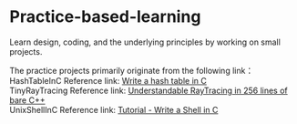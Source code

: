 # Practice-based-learning
Learn design, coding, and the underlying principles by working on small projects.

The practice projects primarily originate from the following link：<br>
HashTableInC Reference link:   [Write a hash table in C](https://github.com/jamesroutley/write-a-hash-table)<br>
TinyRayTracing Reference link: [Understandable RayTracing in 256 lines of bare C++](https://github.com/ssloy/tinyraytracer/wiki)<br>
UnixShellInC Reference link:   [Tutorial - Write a Shell in C](https://brennan.io/2015/01/16/write-a-shell-in-c/)<br>
